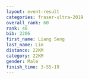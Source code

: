 ```yaml
---
layout: event-result 
categories: fraser-ultra-2019 
overall_rank: 60
rank: 46
bib: 2206
first_name: Liang Seng
last_name: Lim
distance: 22KM
category: 22KM
gender: Male
finish_time: 3-55-19
---
```

